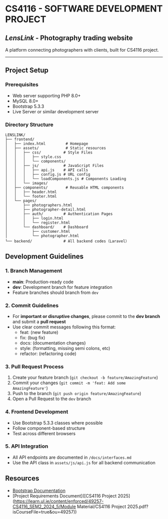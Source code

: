 # CS4116 - SOFTWARE DEVELOPMENT PROJECT 

## *LensLink* - Photography trading website

A platform connecting photographers with clients, built for CS4116 project.

---

## Project Setup

### Prerequisites
- Web server supporting PHP 8.0+
- MySQL 8.0+
- Bootstrap 5.3.3
- Live Server or similar development server

### Directory Structure

```
LENSLINK/
├── frontend/               
│   ├── index.html         # Homepage
│   ├── assets/            # Static resources
│   │   ├── css/          # Style Files
│   │   │   ├── style.css
│   │   │   └── components/
│   │   ├── js/           # JavaScript Files
│   │   │   ├── api.js    # API calls
│   │   │   ├── config.js # URL config
│   │   │   └── loadComponents.js # Components Loading
│   │   └── images/       
│   ├── components/        # Reusable HTML components
│   │   ├── header.html
│   │   └── footer.html
│   └── pages/            
│       ├── photographers.html
│       ├── photographer-detail.html
│       ├── auth/         # Authentication Pages
│       │   ├── login.html
│       │   └── register.html
│       └── dashboard/    # Dashboard
│           ├── customer.html
│           └── photographer.html
└── backend/              # All backend codes（Laravel）
```

## Development Guidelines

### 1. Branch Management
- **main**: Production-ready code
- **dev**: Development branch for feature integration
- Feature branches should branch from `dev`

### 2. Commit Guidelines
- For **important or disruptive changes**, please commit to the **dev branch** and submit a **pull request**
- Use clear commit messages following this format:
  - feat: (new feature)
  - fix: (bug fix)
  - docs: (documentation changes)
  - style: (formatting, missing semi colons, etc)
  - refactor: (refactoring code)

### 3. Pull Request Process
1. Create your feature branch (`git checkout -b feature/AmazingFeature`)
2. Commit your changes (`git commit -m 'feat: Add some AmazingFeature'`)
3. Push to the branch (`git push origin feature/AmazingFeature`)
4. Open a Pull Request to the `dev` branch

### 4. Frontend Development
- Use Bootstrap 5.3.3 classes where possible
- Follow component-based structure
- Test across different browsers

### 5. API Integration
- All API endpoints are documented in `/docs/interfaces.md`
- Use the API class in `assets/js/api.js` for all backend communication

## Resources
- [Bootstrap Documentation](https://getbootstrap.com/docs/5.3/getting-started/introduction/)
- [Project Requirements Document]([CS4116 Project 2025](https://learn.ul.ie/content/enforced/49257-CS4116_SEM2_2024_5/Module Material/CS4116 Project 2025.pdf?isCourseFile=true&ou=49257))